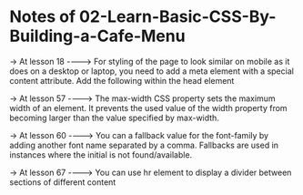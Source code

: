 # Notes of 02-Learn-Basic-CSS-By-Building-a-Cafe-Menu
-> At lesson 18
---->   For styling of the page to look similar on mobile as it does on a desktop or laptop, you need to add a meta element with a special content attribute.   Add the following within the head element 
        <meta name="viewport" content="width=device-width, initial-scale=1.0" />

-> At lesson 57
---->   The max-width CSS property sets the maximum width of an element. It prevents the used value of the width property from becoming larger than the value specified by max-width.

-> At lesson 60
---->   You can a fallback value for the font-family by adding another font name separated by a comma. Fallbacks are used in instances where the initial is not found/available.

-> At lesson 67
---->   You can use hr element to display a divider between sections of different content
